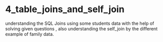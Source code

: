 # 4_table_joins_and_self_join
understanding the SQL Joins using some students data with the help of solving given questions , also understanding the self_join by the different example of family data.
